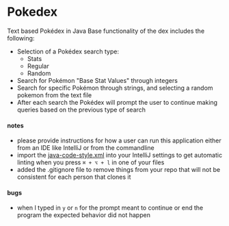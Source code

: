 # Pokedex
Text based Pokédex in Java
Base functionality of the dex includes the following:
- Selection of a Pokédex search type:
  - Stats
  - Regular
  - Random
- Search for Pokémon "Base Stat Values" through integers
- Search for specific Pokémon through strings, and selecting a random pokemon from the text file
- After each search the Pokédex will prompt the user to continue making queries based on the previous type of search

#### notes
- please provide instructions for how a user can run this application
  either from an IDE like IntelliJ or from the commandline
- import the [java-code-style.xml](./java-code-style.xml) into your IntelliJ settings to get
  automatic linting when you press `⌘ + ⌥ + l` in one of your files
- added the .gitignore file to remove things from your repo that will not be consistent for each person that clones it
 
#### bugs 
- when I typed in `y` or `n` for the prompt meant to continue or end the program the expected behavior did not happen